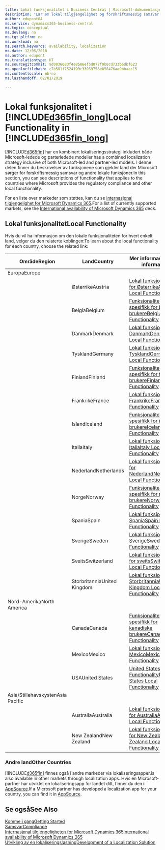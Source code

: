 ```yaml
---
title: Lokal funksjonalitet i Business Central | Microsoft-dokumentasjon
description: "Lær om lokal tilgjengelighet og forskriftsmessig samsvar for Dynamics 365 Business Central."
author: edupont04
ms.service: dynamics365-business-central
ms.topic: conceptual
ms.devlang: na
ms.tgt_pltfrm: na
ms.workload: na
ms.search.keywords: availability, localization
ms.date: 12/06/2018
ms.author: edupont
ms.translationtype: HT
ms.sourcegitcommit: 9d0836083f4e8506efbd077f9b0cd733b6dbf623
ms.openlocfilehash: c7b581f7524199c33959756e858476aa9bbaac15
ms.contentlocale: nb-no
ms.lasthandoff: 02/01/2019

---
```

# <a name="local-functionality-in-included365finlongincludesd365finlongmdmd"></a><span data-ttu-id="b732c-103">Lokal funksjonalitet i [!INCLUDE[d365fin_long](includes/d365fin_long_md.md)]</span><span class="sxs-lookup"><span data-stu-id="b732c-103">Local Functionality in [!INCLUDE[d365fin_long](includes/d365fin_long_md.md)]</span></span>
[!INCLUDE[d365fin](includes/d365fin_md.md)] <span data-ttu-id="b732c-104">har en kombinert lokaliseringsstrategi inkludert både Microsoft-ledede og parterledede modeller.</span><span class="sxs-lookup"><span data-stu-id="b732c-104">has a combined localization strategy inclusive of both Microsoft-led and partner-led models.</span></span> <span data-ttu-id="b732c-105">I denne delen finner du beskrivelser av funksjonene som gjelder land der Microsoft sørger for forskriftsmessig samsvar og andre lokale funksjoner.</span><span class="sxs-lookup"><span data-stu-id="b732c-105">In this section, you can see descriptions of functionality that applies to the countries where Microsoft provides the regulatory compliance and other local functionality.</span></span>  

<span data-ttu-id="b732c-106">For en liste over markeder som støttes, kan du se [Internasjonal tilgjengelighet for Microsoft Dynamics 365](https://docs.microsoft.com/en-us/dynamics365/get-started/availability).</span><span class="sxs-lookup"><span data-stu-id="b732c-106">For a list of currently supported markets, see the [International availability of Microsoft Dynamics 365](https://docs.microsoft.com/en-us/dynamics365/get-started/availability) deck.</span></span>  

## <a name="local-functionality"></a><span data-ttu-id="b732c-107">Lokal funksjonalitet</span><span class="sxs-lookup"><span data-stu-id="b732c-107">Local Functionality</span></span>
<span data-ttu-id="b732c-108">Hvis du vil ha informasjon om den lokale funksjonaliteten for hvert enkelt land, velger du den relaterte koblingen:</span><span class="sxs-lookup"><span data-stu-id="b732c-108">To learn about the local functionality for each country, choose the related link:</span></span>

| <span data-ttu-id="b732c-109">Område</span><span class="sxs-lookup"><span data-stu-id="b732c-109">Region</span></span> | <span data-ttu-id="b732c-110">Land</span><span class="sxs-lookup"><span data-stu-id="b732c-110">Country</span></span> | <span data-ttu-id="b732c-111">Mer informasjon</span><span class="sxs-lookup"><span data-stu-id="b732c-111">More information</span></span> |
| --- | --- |--- |
| <span data-ttu-id="b732c-112">Europa</span><span class="sxs-lookup"><span data-stu-id="b732c-112">Europe</span></span> |  | |
|        | <span data-ttu-id="b732c-113">Østerrike</span><span class="sxs-lookup"><span data-stu-id="b732c-113">Austria</span></span> | [<span data-ttu-id="b732c-114">Lokal funksjonalitet for Østerrike</span><span class="sxs-lookup"><span data-stu-id="b732c-114">Austria Local Functionality</span></span>](localfunctionality/austria/austria-local-functionality.md) |
|        | <span data-ttu-id="b732c-115">Belgia</span><span class="sxs-lookup"><span data-stu-id="b732c-115">Belgium</span></span> |  [<span data-ttu-id="b732c-116">Funksjonalitet som er spesifikk for belgiske brukere</span><span class="sxs-lookup"><span data-stu-id="b732c-116">Belgium Local Functionality</span></span>](localfunctionality/belgium/belgium-local-functionality.md) |
|        | <span data-ttu-id="b732c-117">Danmark</span><span class="sxs-lookup"><span data-stu-id="b732c-117">Denmark</span></span> | [<span data-ttu-id="b732c-118">Lokal funksjonalitet, Danmark</span><span class="sxs-lookup"><span data-stu-id="b732c-118">Denmark Local Functionality</span></span>](localfunctionality/denmark/denmark-local-functionality.md) |
|        | <span data-ttu-id="b732c-119">Tyskland</span><span class="sxs-lookup"><span data-stu-id="b732c-119">Germany</span></span> | [<span data-ttu-id="b732c-120">Lokal funksjonalitet, Tyskland</span><span class="sxs-lookup"><span data-stu-id="b732c-120">Germany Local Functionality</span></span>](localfunctionality/germany/germany-local-functionality.md) |
|        | <span data-ttu-id="b732c-121">Finland</span><span class="sxs-lookup"><span data-stu-id="b732c-121">Finland</span></span> | [<span data-ttu-id="b732c-122">Funksjonalitet som er spesifikk for finske brukere</span><span class="sxs-lookup"><span data-stu-id="b732c-122">Finland Local Functionality</span></span>](localfunctionality/finland/finland-local-functionality.md) |
|        | <span data-ttu-id="b732c-123">Frankrike</span><span class="sxs-lookup"><span data-stu-id="b732c-123">France</span></span> | [<span data-ttu-id="b732c-124">Lokal funksjonalitet, Frankrike</span><span class="sxs-lookup"><span data-stu-id="b732c-124">France Local Functionality</span></span>](localfunctionality/france/france-local-functionality.md) |
|        | <span data-ttu-id="b732c-125">Island</span><span class="sxs-lookup"><span data-stu-id="b732c-125">Iceland</span></span> | [<span data-ttu-id="b732c-126">Funksjonalitet som er spesifikk for islandske brukere</span><span class="sxs-lookup"><span data-stu-id="b732c-126">Iceland Local Functionality</span></span>](localfunctionality/iceland/iceland-local-functionality.md) |
|        | <span data-ttu-id="b732c-127">Italia</span><span class="sxs-lookup"><span data-stu-id="b732c-127">Italy</span></span> | [<span data-ttu-id="b732c-128">Lokal funksjonalitet, Italia</span><span class="sxs-lookup"><span data-stu-id="b732c-128">Italy Local Functionality</span></span>](localfunctionality/italy/italy-local-functionality.md) |
|        | <span data-ttu-id="b732c-129">Nederland</span><span class="sxs-lookup"><span data-stu-id="b732c-129">Netherlands</span></span> | [<span data-ttu-id="b732c-130">Lokal funksjonalitet for Nederland</span><span class="sxs-lookup"><span data-stu-id="b732c-130">Netherlands Local Functionality</span></span>](localfunctionality/netherlands/netherlands-local-functionality.md) |
|        | <span data-ttu-id="b732c-131">Norge</span><span class="sxs-lookup"><span data-stu-id="b732c-131">Norway</span></span> | [<span data-ttu-id="b732c-132">Funksjonalitet som er spesifikk for norske brukere</span><span class="sxs-lookup"><span data-stu-id="b732c-132">Norway Local Functionality</span></span>](localfunctionality/norway/norway-local-functionality.md) |
|        | <span data-ttu-id="b732c-133">Spania</span><span class="sxs-lookup"><span data-stu-id="b732c-133">Spain</span></span> | [<span data-ttu-id="b732c-134">Lokal funksjonalitet, Spania</span><span class="sxs-lookup"><span data-stu-id="b732c-134">Spain Local Functionality</span></span>](localfunctionality/spain/spain-local-functionality.md) |
|        | <span data-ttu-id="b732c-135">Sverige</span><span class="sxs-lookup"><span data-stu-id="b732c-135">Sweden</span></span> | [<span data-ttu-id="b732c-136">Lokal funksjonalitet, Sverige</span><span class="sxs-lookup"><span data-stu-id="b732c-136">Sweden Local Functionality</span></span>](localfunctionality/sweden/sweden-local-functionality.md) |
|        | <span data-ttu-id="b732c-137">Sveits</span><span class="sxs-lookup"><span data-stu-id="b732c-137">Switzerland</span></span> | [<span data-ttu-id="b732c-138">Lokal funksjonalitet for sveits</span><span class="sxs-lookup"><span data-stu-id="b732c-138">Switzerland Local Functionality</span></span>](localfunctionality/switzerland/switzerland-local-functionality.md) |
|        | <span data-ttu-id="b732c-139">Storbritannia</span><span class="sxs-lookup"><span data-stu-id="b732c-139">United Kingdom</span></span> | [<span data-ttu-id="b732c-140">Lokal funksjonalitet, Storbritannia</span><span class="sxs-lookup"><span data-stu-id="b732c-140">United Kingdom Local Functionality</span></span>](localfunctionality/unitedkingdom/united-kingdom-local-functionality.md) |
| <span data-ttu-id="b732c-141">Nord-Amerika</span><span class="sxs-lookup"><span data-stu-id="b732c-141">North America</span></span> |       |  |
|        | <span data-ttu-id="b732c-142">Canada</span><span class="sxs-lookup"><span data-stu-id="b732c-142">Canada</span></span>|[<span data-ttu-id="b732c-143">Funksjonalitet som er spesifikk for kanadiske brukere</span><span class="sxs-lookup"><span data-stu-id="b732c-143">Canada Local Functionality</span></span>](localfunctionality/canada/canada-local-functionality.md) |
|        | <span data-ttu-id="b732c-144">Mexico</span><span class="sxs-lookup"><span data-stu-id="b732c-144">Mexico</span></span> | [<span data-ttu-id="b732c-145">Lokal funksjonalitet, Mexico</span><span class="sxs-lookup"><span data-stu-id="b732c-145">Mexico Local Functionality</span></span>](localfunctionality/mexico/mexico-local-functionality.md) |
|        | <span data-ttu-id="b732c-146">USA</span><span class="sxs-lookup"><span data-stu-id="b732c-146">United States</span></span>|[<span data-ttu-id="b732c-147">United States Local Functionality</span><span class="sxs-lookup"><span data-stu-id="b732c-147">United States Local Functionality</span></span>](localfunctionality/unitedstates/united-states-local-functionality.md) |
| <span data-ttu-id="b732c-148">Asia/Stillehavskysten</span><span class="sxs-lookup"><span data-stu-id="b732c-148">Asia Pacific</span></span> |       |  |
|        | <span data-ttu-id="b732c-149">Australia</span><span class="sxs-lookup"><span data-stu-id="b732c-149">Australia</span></span> | [<span data-ttu-id="b732c-150">Lokal funksjonalitet for Australia</span><span class="sxs-lookup"><span data-stu-id="b732c-150">Australia Local Functionality</span></span>](localfunctionality/australia/australia-local-functionality.md) |
|        | <span data-ttu-id="b732c-151">New Zealand</span><span class="sxs-lookup"><span data-stu-id="b732c-151">New Zealand</span></span> | [<span data-ttu-id="b732c-152">Lokal funksjonalitet for New Zealand</span><span class="sxs-lookup"><span data-stu-id="b732c-152">New Zealand Local Functionality</span></span>](localfunctionality/newzealand/new-zealand-local-functionality.md) |

### <a name="other-countries"></a><span data-ttu-id="b732c-153">Andre land</span><span class="sxs-lookup"><span data-stu-id="b732c-153">Other Countries</span></span>
[!INCLUDE[d365fin](includes/d365fin_md.md)] <span data-ttu-id="b732c-154">finnes også i andre markeder via lokaliseringsapper.</span><span class="sxs-lookup"><span data-stu-id="b732c-154">is also available in other markets through localization apps.</span></span> <span data-ttu-id="b732c-155">Hvis en Microsoft-partner har utviklet en lokaliseringsapp for landet ditt, finner du den i [AppSource](https://appsource.microsoft.com/en-us/product/dynamics-365-business-central/).</span><span class="sxs-lookup"><span data-stu-id="b732c-155">If a Microsoft partner has developed a localization app for your country, you can find it in [AppSource](https://appsource.microsoft.com/en-us/product/dynamics-365-business-central/).</span></span>

## <a name="see-also"></a><span data-ttu-id="b732c-156">Se også</span><span class="sxs-lookup"><span data-stu-id="b732c-156">See Also</span></span>
[<span data-ttu-id="b732c-157">Komme i gang</span><span class="sxs-lookup"><span data-stu-id="b732c-157">Getting Started</span></span>](product-get-started.md)  
[<span data-ttu-id="b732c-158">Samsvar</span><span class="sxs-lookup"><span data-stu-id="b732c-158">Compliance</span></span>](compliance/compliance-overview.md)  
[<span data-ttu-id="b732c-159">Internasjonal tilgjengeligheten for Microsoft Dynamics 365</span><span class="sxs-lookup"><span data-stu-id="b732c-159">International availability of Microsoft Dynamics 365</span></span>](https://docs.microsoft.com/en-us/dynamics365/get-started/availability)  
[<span data-ttu-id="b732c-160">Utvikling av en lokaliseringsløsning</span><span class="sxs-lookup"><span data-stu-id="b732c-160">Development of a Localization Solution</span></span>](/dynamics365/business-central/dev-itpro/developer/readiness/readiness-develop-localization)  

